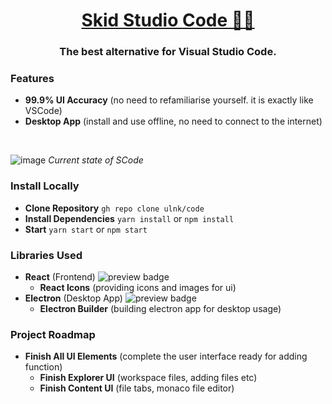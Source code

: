 <h1 align="center"><a href="https://code.skid.today">Skid Studio Code 🧑‍💻</a></h1>
<h3 align="center">The best alternative for Visual Studio Code.</h3>

### Features
* **99.9% UI Accuracy** (no need to refamiliarise yourself. it is exactly like VSCode)
* **Desktop App** (install and use offline, no need to connect to the internet)
</br>

![image](https://user-images.githubusercontent.com/93608862/169913396-4c7e97b8-d14b-4c2d-858d-7def1c0932d9.png)
*Current state of SCode*

### Install Locally
* **Clone Repository** `gh repo clone ulnk/code`
* **Install Dependencies** `yarn install` or `npm install`
* **Start** `yarn start` or `npm start`

### Libraries Used
* **React** (Frontend) <img alt="preview badge" src="https://img.shields.io/npm/v/react">
  * **React Icons** (providing icons and images for ui)
* **Electron** (Desktop App) <img alt="preview badge" src="https://img.shields.io/npm/v/electron">
  * **Electron Builder** (building electron app for desktop usage)
 
### Project Roadmap
* **Finish All UI Elements** (complete the user interface ready for adding function)
  * **Finish Explorer UI** (workspace files, adding files etc)
  * **Finish Content UI** (file tabs, monaco file editor)
